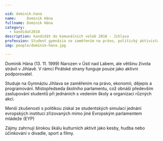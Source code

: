 ```yaml
---

uid: dominik.hana             
name:     Dominik Hána        
fullname: Dominik Hána        
category:
  - kandidat2018             
description: kandidát do komunálních voleb 2018 - Jihlava 
profession: Student gymnázia se zaměřením na právo, politický aktivista, amatérský herec  
img: people/dominik-hana.jpg

---
```


Dominik Hána (13. 11. 1999) Narozen v Ústí nad Labem, ale většinu života strávil v Jihlavě. V rámci Pirátské strany funguje pouze jako aktivní podporovatel.

Studuje na Gymnáziu Jihlava se zaměřením na právo, ekonomii, dějepis a programování. Místopředseda školního parlamentu, což obnáší především zastupování studentů při jednáních s vedením školy a organizaci různých akcí.

Menší zkušenosti s politikou získal ze studentských simulací jednání evropských institucí zřizovaných mimo jiné Evropským parlamentem mládeže (EYP)

Zájmy zahrnují širokou škálu kulturních aktivit jako kesby, hudba nebo účinkování v divadle, sport a filmy.


